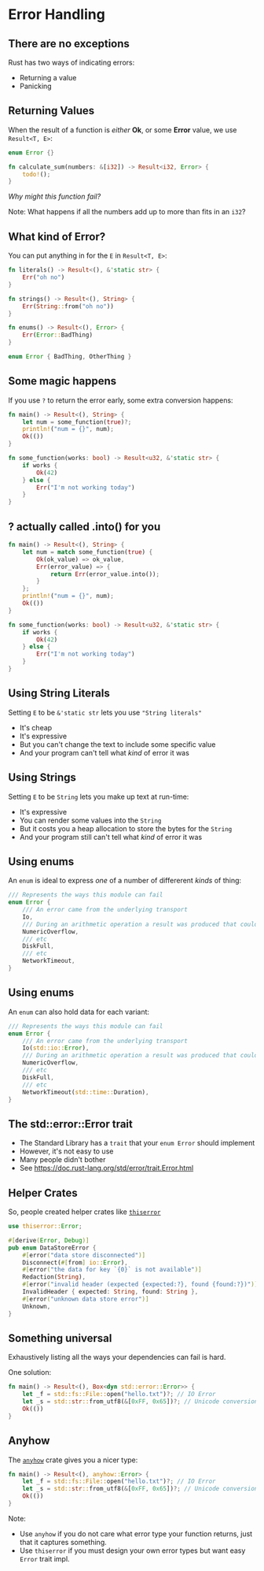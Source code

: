 # Error Handling

## There are no exceptions

Rust has two ways of indicating errors:

* Returning a value
* Panicking

## Returning Values

When the result of a function is *either* __Ok__, or some __Error__ value, we use `Result<T, E>`:

```rust []
enum Error {}

fn calculate_sum(numbers: &[i32]) -> Result<i32, Error> {
    todo!();
}
```

*Why might this function fail?*

Note:
What happens if all the numbers add up to more than fits in an `i32`?

## What kind of Error?

You can put anything in for the `E` in `Result<T, E>`:

```rust
fn literals() -> Result<(), &'static str> {
    Err("oh no")
}

fn strings() -> Result<(), String> {
    Err(String::from("oh no"))
}

fn enums() -> Result<(), Error> {
    Err(Error::BadThing)
}

enum Error { BadThing, OtherThing }
```

## Some magic happens

If you use `?` to return the error early, some extra conversion happens:

```rust [1-13|1|7|2] 
fn main() -> Result<(), String> {
    let num = some_function(true)?;
    println!("num = {}", num);
    Ok(())
}

fn some_function(works: bool) -> Result<u32, &'static str> {
    if works {
        Ok(42)
    } else {
        Err("I'm not working today")
    }
}
```

## ? actually called .into() for you

```rust [2-7]
fn main() -> Result<(), String> {
    let num = match some_function(true) {
        Ok(ok_value) => ok_value,
        Err(error_value) => {
            return Err(error_value.into());
        }
    };
    println!("num = {}", num);
    Ok(())
}

fn some_function(works: bool) -> Result<u32, &'static str> {
    if works {
        Ok(42)
    } else {
        Err("I'm not working today")
    }
}
```

## Using String Literals

Setting `E` to be `&'static str` lets you use `"String literals"`

* It's cheap
* It's expressive
* But you can't change the text to include some specific value
* And your program can't tell what *kind* of error it was

## Using Strings

Setting `E` to be `String` lets you make up text at run-time:

* It's expressive
* You can render some values into the `String`
* But it costs you a heap allocation to store the bytes for the `String`
* And your program still can't tell what *kind* of error it was

## Using enums

An `enum` is ideal to express *one* of a number of differerent *kinds* of thing:

```rust
/// Represents the ways this module can fail
enum Error {
    /// An error came from the underlying transport
    Io,
    /// During an arithmetic operation a result was produced that could not be stored
    NumericOverflow,
    /// etc
    DiskFull,
    /// etc
    NetworkTimeout,
}
```

## Using enums

An `enum` can also hold data for each variant:

```rust
/// Represents the ways this module can fail
enum Error {
    /// An error came from the underlying transport
    Io(std::io::Error),
    /// During an arithmetic operation a result was produced that could not be stored
    NumericOverflow,
    /// etc
    DiskFull,
    /// etc
    NetworkTimeout(std::time::Duration),
}
```

## The std::error::Error trait

* The Standard Library has a `trait` that your `enum Error` should implement
* However, it's not easy to use
* Many people didn't bother
* See <https://doc.rust-lang.org/std/error/trait.Error.html>

## Helper Crates

So, people created helper crates like [`thiserror`](https://crates.io/crates/thiserror)

```rust [] ignore
use thiserror::Error;

#[derive(Error, Debug)]
pub enum DataStoreError {
    #[error("data store disconnected")]
    Disconnect(#[from] io::Error),
    #[error("the data for key `{0}` is not available")]
    Redaction(String),
    #[error("invalid header (expected {expected:?}, found {found:?})")]
    InvalidHeader { expected: String, found: String },
    #[error("unknown data store error")]
    Unknown,
}
```

## Something universal

Exhaustively listing all the ways your dependencies can fail is hard.

One solution:

```rust [1-5|1|2|3] should_panic
fn main() -> Result<(), Box<dyn std::error::Error>> {
    let _f = std::fs::File::open("hello.txt")?; // IO Error
    let _s = std::str::from_utf8(&[0xFF, 0x65])?; // Unicode conversion error
    Ok(())
}
```

## Anyhow

The [`anyhow`](https://crates.io/crates/anyhow) crate gives you a nicer type:

```rust [1-5|1] ignore
fn main() -> Result<(), anyhow::Error> {
    let _f = std::fs::File::open("hello.txt")?; // IO Error
    let _s = std::str::from_utf8(&[0xFF, 0x65])?; // Unicode conversion error
    Ok(())
}
```

Note:

* Use `anyhow` if you do not care what error type your function returns, just that it captures something.
* Use `thiserror` if you must design your own error types but want easy `Error` trait impl.
